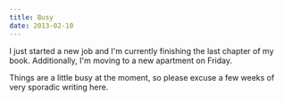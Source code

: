 ```yaml
---
title: Busy
date: 2013-02-10
---
```



I just started a new job and I'm currently finishing the last chapter of my book. Additionally, I'm moving to a new apartment on Friday.

Things are a little busy at the moment, so please excuse a few weeks of very sporadic writing here.


  